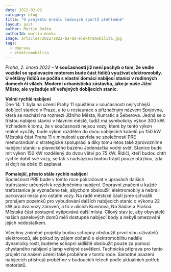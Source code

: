 ```yaml
---
date: 2022-02-02
category: blog
title: "O projektu Areálu ledových sportů přehledně"
layout: post
author: Martin Duška
authorId: martin.duska
image: articles/2022/2022-02-02-elektromobilita.jpg
tags: 
  - doprava
  - elektromobilita
---
```


*Praha, 2. února 2022* – **V současnosti již není pochyb o tom, že vedle vozidel se spalovacím motorem bude část řidičů využívat elektromobily. U většiny řidičů se počítá s vlastní domácí nabíjecí stanicí v rodinných domech či vilách. Moderní urbanistická zástavba, jako je naše Jižní Město, ale vyžaduje síť veřejných dobíjecích stanic.**

**Velmi rychlé nabíjení**<br>
Dne 14. 1.  byla na území Prahy 11 spuštěna v současnosti nejrychlejší dobíjecí stanice v Praze, a to u restaurace s příznačným názvem Spojovna, která se nachází na rozmezí Jižního Města, Kunratic a Šeberova. Jedná se o třístou nabíjecí stanici v hlavním městě, tudíž má symbolicky výkon 300 kW. Vzhledem k tomu, že v současnosti nejsou vozy, které by tento výkon reálně využily, bude výkon rozdělen do dvou nabíjecích kabelů po 150 kW. Městská část Praha 11 v minulosti uzavřela se společností PRE memorandum o strategické spolupráci a díky tomu letos také zprovozníme nabíjecí stanici u plaveckého bazénu Jedenáctka vodní svět. Stanice bude mít výkon 150 kW rozdělený do dvou větví po 75 kW. Řidiči, kteří budou chtít rychle dobít své vozy, se tak s nadsázkou budou trápit pouze otázkou, zda si dojít na oběd či zaplavat.

**Pomalejší, přesto stále rychlé nabíjení**<br>
Společnost PRE bude v tomto roce pokračovat v úpravách dalších trafostanic určených k rezidenčnímu nabíjení. Dopravní značení u každé trafostanice je vyznačeno tak, abychom obsloužili elektromobily a nebrali parkovací místa pro ostatní vozy. Na radě městské části jsme schválili pronájem pozemků pro vybudování dalších nabíjecích stanic o výkonu 22 kW pro dva vozy zároveň, a to v ulicích Kunínova, Na Sádce a Prašná. Městská část postupně vytipovává další místa. Cílový stav je, aby obyvatelé našich panelových domů měli dostupné nabíjecí body a nebyli omezováni jejich nedostatkem.

Všechny zmíněné projekty budou schopny obsloužit první vlnu uživatelů elektrovozů, ale pokud by zájem občanů o elektromobilitu nadále dynamicky rostl, budeme schopni sídliště obsloužit pouze za pomoci chystaného nabíjení z lamp veřejné osvětlení. Technická příprava pro tento projekt na našem území také proběhne v tomto roce. Samotné osazení nabíjecích přístrojů proběhne v budoucích letech podle aktuálních potřeb motoristů.
